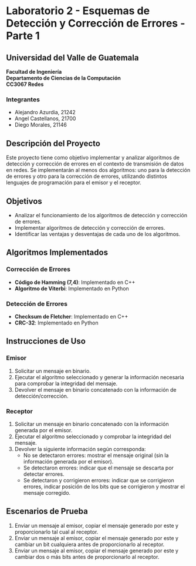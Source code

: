 # Laboratorio 2 - Esquemas de Detección y Corrección de Errores - Parte 1

## Universidad del Valle de Guatemala
**Facultad de Ingeniería**  
**Departamento de Ciencias de la Computación**  
**CC3067 Redes**

### Integrantes
- Alejandro Azurdia, 21242
- Angel Castellanos, 21700
- Diego Morales, 21146

## Descripción del Proyecto
Este proyecto tiene como objetivo implementar y analizar algoritmos de detección y corrección de errores en el contexto de transmisión de datos en redes. Se implementarán al menos dos algoritmos: uno para la detección de errores y otro para la corrección de errores, utilizando distintos lenguajes de programación para el emisor y el receptor.

## Objetivos
- Analizar el funcionamiento de los algoritmos de detección y corrección de errores.
- Implementar algoritmos de detección y corrección de errores.
- Identificar las ventajas y desventajas de cada uno de los algoritmos.

## Algoritmos Implementados
### Corrección de Errores
- **Código de Hamming (7,4)**: Implementado en C++
- **Algoritmo de Viterbi**: Implementado en Python

### Detección de Errores
- **Checksum de Fletcher**: Implementado en C++
- **CRC-32**: Implementado en Python

## Instrucciones de Uso
### Emisor
1. Solicitar un mensaje en binario.
2. Ejecutar el algoritmo seleccionado y generar la información necesaria para comprobar la integridad del mensaje.
3. Devolver el mensaje en binario concatenado con la información de detección/corrección.

### Receptor
1. Solicitar un mensaje en binario concatenado con la información generada por el emisor.
2. Ejecutar el algoritmo seleccionado y comprobar la integridad del mensaje.
3. Devolver la siguiente información según corresponda:
   - No se detectaron errores: mostrar el mensaje original (sin la información generada por el emisor).
   - Se detectaron errores: indicar que el mensaje se descarta por detectar errores.
   - Se detectaron y corrigieron errores: indicar que se corrigieron errores, indicar posición de los bits que se corrigieron y mostrar el mensaje corregido.

## Escenarios de Prueba
1. Enviar un mensaje al emisor, copiar el mensaje generado por este y proporcionarlo tal cual al receptor.
2. Enviar un mensaje al emisor, copiar el mensaje generado por este y cambiar un bit cualquiera antes de proporcionarlo al receptor.
3. Enviar un mensaje al emisor, copiar el mensaje generado por este y cambiar dos o más bits antes de proporcionarlo al receptor.



